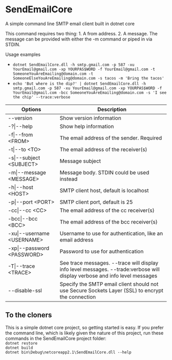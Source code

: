 # SendEmailCore
A simple command line SMTP email client built in dotnet core

This command requires two thing: 1. A from address. 2. A message. The message can be provided with either the -m command or piped in via STDIN.

Usage examples  
* `dotnet SendEmailCore.dll -h smtp.gmail.com -p 587 -xu YourEmail@gmail.com -xp YOURPAS$WORD -f YourEmail@gmail.com -t SomeoneYouAreEmailing@domain.com -t SomeoneElseYouAreEmailing@domain.com -s tacos -m 'Bring the tacos'` 
* `echo 'But where is the dip?' | dotnet SendEmailCore.dll -h smtp.gmail.com -p 587 -xu YourEmail@gmail.com -xp YOURPAS$WORD -f YourEmail@gmail.com -bcc SomeoneYouAreEmailing@domain.com -s 'I see the chip' --trace:verbose`

| Options | Description 
--- | --- 
  --version                  | Show version information
  -?\|--help                  | Show help information
  -f\|--from \<FROM>           | The email address of the sender. Required
  -t\|--to \<TO>               | The email address of the receiver(s)
  -s\|--subject \<SUBJECT>     | Message subject
  -m\|--message \<MESSAGE>     | Message body. STDIN could be used instead
  -h\|--host \<HOST>           | SMTP client host, default is localhost
  -p\|--port \<PORT>           | SMTP client port, default is 25
  -cc\|--cc \<CC>              | The email address of the cc receiver(s)
  -bcc\|--bcc \<BCC>           | The email address of the bcc receiver(s)
  -xu\|--username \<USERNAME>  | Username to use for authentication, like an email address
  -xp\|--password \<PASSWORD>  | Password to use for authentication
  -T\|--trace \<TRACE>         | See trace messages. --trace will display info level messages. --trade:verbose will display verbose and info level messages
  --disable-ssl              | Specify the SMTP email client should not use Secure Sockets Layer (SSL) to encrypt the connection

## To the cloners

This is a simple dotnet core project, so getting started is easy. If you prefer the command line, which is likely given the nature of this project, run these commands in the SendEmailCore project folder:  
`dotnet restore`  
`dotnet build`  
`dotnet bin\Debug\netcoreapp2.1\SendEmailCore.dll --help`